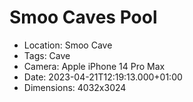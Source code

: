# Smoo Caves Pool

- Location: Smoo Cave
- Tags: Cave
- Camera: Apple iPhone 14 Pro Max
- Date: 2023-04-21T12:19:13.000+01:00
- Dimensions: 4032x3024
